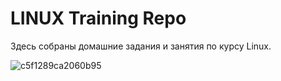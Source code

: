 # LINUX Training Repo

Здесь собраны домашние задания и занятия по курсу Linux.


![c5f1289ca2060b95](https://github.com/user-attachments/assets/b0dcf702-a03d-4623-99f9-37609eff9bd9)
